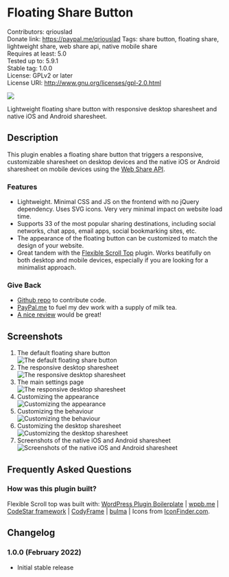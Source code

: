 # Floating Share Button

Contributors: qriouslad  
Donate link: https://paypal.me/qriouslad
Tags: share button, floating share, lightweight share, web share api, native mobile share  
Requires at least: 5.0  
Tested up to: 5.9.1  
Stable tag: 1.0.0  
License: GPLv2 or later  
License URI: http://www.gnu.org/licenses/gpl-2.0.html

![](https://raw.githubusercontent.com/qriouslad/floating-share-buttom/main/.wordpress-org/banner-1544x500.jpg)

Lightweight floating share button with responsive desktop sharesheet and native iOS and Android sharesheet.

## Description

This plugin enables a floating share button that triggers a responsive, customizable sharesheet on desktop devices and the native iOS or Android sharesheet on mobile devices using the [Web Share API](https://web.dev/web-share/).

### Features

* Lightweight. Minimal CSS and JS on the frontend with no jQuery dependency. Uses SVG icons. Very very minimal impact on website load time.
* Supports 33 of the most popular sharing destinations, including social networks, chat apps, email apps, social bookmarking sites, etc.
* The appearance of the floating button can be customized to match the design of your website.
* Great tandem with the [Flexible Scroll Top](https://wordpress.org/plugins/flexible-scroll-top/) plugin. Works beatifully on both desktop and mobile devices, especially if you are looking for a minimalist approach.

### Give Back

* [Github repo](https://github.com/qriouslad/floating-share-button) to contribute code.
* [PayPal.me](https://paypal.me/qriouslad) to fuel my dev work with a supply of milk tea.
* [A nice review](https://wordpress.org/plugins/floating-share-button/#reviews) would be great!

## Screenshots

1. The default floating share button  
   ![The default floating share button](https://raw.githubusercontent.com/qriouslad/floating-share-buttom/main/.wordpress-org/screenshot-1.png)
2. The responsive desktop sharesheet  
   ![The responsive desktop sharesheet](https://raw.githubusercontent.com/qriouslad/floating-share-buttom/main/.wordpress-org/screenshot-2.png)
3. The main settings page  
   ![The responsive desktop sharesheet](https://raw.githubusercontent.com/qriouslad/floating-share-buttom/main/.wordpress-org/screenshot-3.png)
4. Customizing the appearance  
   ![Customizing the appearance](https://raw.githubusercontent.com/qriouslad/floating-share-buttom/main/.wordpress-org/screenshot-4.png)
5. Customizing the behaviour  
   ![Customizing the behaviour](https://raw.githubusercontent.com/qriouslad/floating-share-buttom/main/.wordpress-org/screenshot-5.png)
6. Customizing the desktop sharesheet  
   ![Customizing the desktop sharesheet](https://raw.githubusercontent.com/qriouslad/floating-share-buttom/main/.wordpress-org/screenshot-6.png)
7. Screenshots of the native iOS and Android sharesheet  
   ![Screenshots of the native iOS and Android sharesheet](https://raw.githubusercontent.com/qriouslad/floating-share-buttom/main/.wordpress-org/screenshot-7.png)

## Frequently Asked Questions

### How was this plugin built?

Flexible Scroll top was built with: [WordPress Plugin Boilerplate](https://github.com/devinvinson/WordPress-Plugin-Boilerplate/) | [wppb.me](https://wppb.me/) | [CodeStar framework](https://github.com/Codestar/codestar-framework) | [CodyFrame](https://github.com/CodyHouse/codyhouse-framework) | [bulma](https://bulma.io/) | Icons from [IconFinder.com](https://www.iconfinder.com/).

## Changelog

### 1.0.0 (February 2022)

* Initial stable release